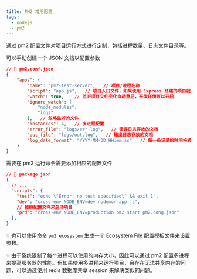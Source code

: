 ```yaml
---
title: PM2 常用配置
tags:
  - nodejs
  - pm2
---
```


通过 pm2 配置文件对项目运行方式进行定制，包括进程数量、日志文件目录等。

可以手动创建一个 JSON 文档以配置参数

```json
// 📁 pm2.conf.json
{
    "apps": {
        "name": "pm2-test-server",   // 项目/进程名称
        "script": "app.js",   // 项目入口文件，如果使用 Express 搭建的项目就是 bin/www
        "watch": true,    // 监听项目文件变化自动重启，开发环境可以开启
        "ignore_watch": [
            "node_modules",
            "logs"
        ],   // 忽略监听的文件
        "instances": 4,   // 多进程配置
        "error_file": "logs/err.log",   // 错误日志存放的文档
        "out_file": "logs/out.log",   // 输出日志存放的文档
        "log_date_format": "YYYY-MM-DD HH:mm:ss"   // 每一条记录的时间格式
    }
}
```

需要在 pm2 运行命令需要添加相应的配置文件

```json
// 📁 package.json
{
  // ...
  "scripts": {
    "test": "echo \"Error: no test specified\" && exit 1",
    "dev": "cross-env NODE_ENV=dev nodemon app.js",
    // 按照配置文件来启动项目
    "prd": "cross-env NODE_ENV=production pm2 start pm2.cong.json"
  },
}
```

:bulb: 也可以使用命令 `pm2 ecosystem` 生成一个 [Ecosystem File](https://pm2.keymetrics.io/docs/usage/application-declaration/) 配置模板文件来设置参数。

:bulb: 由于系统限制了每个进程可以使用的内存大小，因此可以通过 pm2 配置多进程来提高服务器的性能。但如果使用多进程来运行项目，会存在无法共享内存的问题，可以通过使用 redis 数据库共享 session 来解决类似的问题。